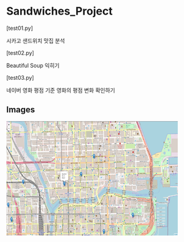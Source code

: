 # Sandwiches_Project

[test01.py]

시카고 샌드위치 맛집 분석

[test02.py]

Beautiful Soup 익히기

[test03.py]

네이버 영화 평점 기준 영화의 평점 변화 확인하기

## Images
<img src="/images/capture1.PNG" width="450px" height="300px" title="capture" alt="capture1"></img>
